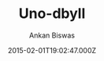 ---
title: Uno-dbyll
github: 'https://github.com/meliodus/uno-dbyll'
demo: 'https://meliodus.github.io/uno-dbyll/'
author: Ankan Biswas
ssg:
  - Jekyll
cms:
  - No Cms
date: 2015-02-01T19:02:47.000Z
github_branch: gh-pages
description: 'Simple, clean, responsive and stylist theme for jekyll'
stale: true
---